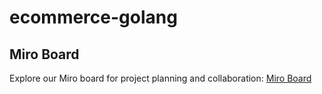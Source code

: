 # ecommerce-golang

## Miro Board
Explore our Miro board for project planning and collaboration: [Miro Board](https://miro.com/app/board/uXjVMFwA8t0=/)
